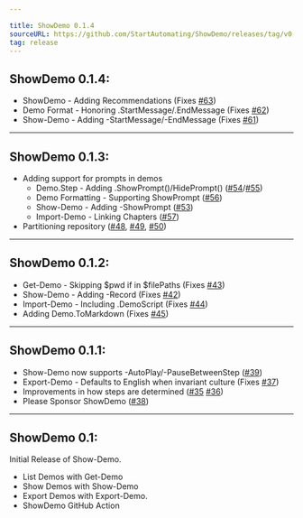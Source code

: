 ```yaml
---

title: ShowDemo 0.1.4
sourceURL: https://github.com/StartAutomating/ShowDemo/releases/tag/v0.1.4
tag: release
---
```

## ShowDemo 0.1.4:
                        
* ShowDemo - Adding Recommendations (Fixes [#63](https://github.com/StartAutomating/ShowDemo/issues/63))
* Demo Format - Honoring .StartMessage/.EndMessage (Fixes [#62](https://github.com/StartAutomating/ShowDemo/issues/62))
* Show-Demo - Adding -StartMessage/-EndMessage (Fixes [#61](https://github.com/StartAutomating/ShowDemo/issues/61))

---

## ShowDemo 0.1.3:

* Adding support for prompts in demos
  * Demo.Step - Adding .ShowPrompt()/HidePrompt() ([#54](https://github.com/StartAutomating/ShowDemo/issues/54)/[#55](https://github.com/StartAutomating/ShowDemo/issues/55))
  * Demo Formatting - Supporting ShowPrompt ([#56](https://github.com/StartAutomating/ShowDemo/issues/56))
  * Show-Demo - Adding -ShowPrompt ([#53](https://github.com/StartAutomating/ShowDemo/issues/53))
  * Import-Demo - Linking Chapters ([#57](https://github.com/StartAutomating/ShowDemo/issues/57))
* Partitioning repository ([#48](https://github.com/StartAutomating/ShowDemo/issues/48), [#49](https://github.com/StartAutomating/ShowDemo/issues/49), [#50](https://github.com/StartAutomating/ShowDemo/issues/50))

---

## ShowDemo 0.1.2:

* Get-Demo - Skipping $pwd if in $filePaths (Fixes [#43](https://github.com/StartAutomating/ShowDemo/issues/43))
* Show-Demo - Adding -Record (Fixes [#42](https://github.com/StartAutomating/ShowDemo/issues/42))
* Import-Demo - Including .DemoScript (Fixes [#44](https://github.com/StartAutomating/ShowDemo/issues/44))
* Adding Demo.ToMarkdown (Fixes [#45](https://github.com/StartAutomating/ShowDemo/issues/45))

---

## ShowDemo 0.1.1:

* Show-Demo now supports -AutoPlay/-PauseBetweenStep ([#39](https://github.com/StartAutomating/ShowDemo/issues/39))
* Export-Demo - Defaults to English when invariant culture (Fixes [#37](https://github.com/StartAutomating/ShowDemo/issues/37))
* Improvements in how steps are determined ([#35](https://github.com/StartAutomating/ShowDemo/issues/35) [#36](https://github.com/StartAutomating/ShowDemo/issues/36))
* Please Sponsor ShowDemo ([#38](https://github.com/StartAutomating/ShowDemo/issues/38))

---

## ShowDemo 0.1:

Initial Release of Show-Demo.

* List Demos with Get-Demo
* Show Demos with Show-Demo
* Export Demos with Export-Demo.
* ShowDemo GitHub Action

